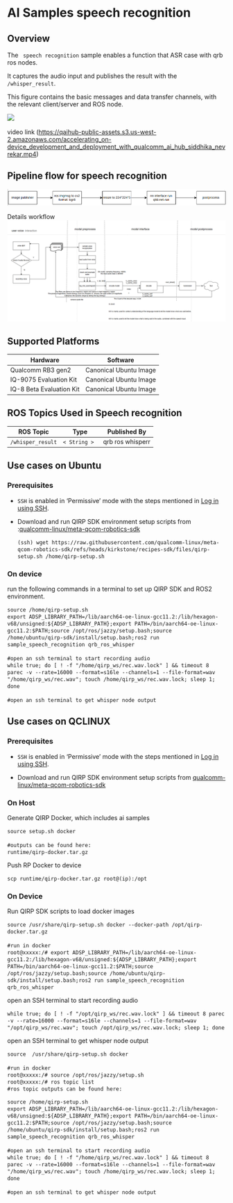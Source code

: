 # AI Samples speech recognition

## Overview

The ` speech recognition` sample enables a function that ASR case with qrb ros nodes.

It captures the audio input and publishes the result with the `/whisper_result`.

This figure contains the basic messages and data transfer channels, with the relevant client/server and ROS node.

![](./resource/output.gif)



video link (https://qaihub-public-assets.s3.us-west-2.amazonaws.com/accelerating_on-device_development_and_deployment_with_qualcomm_ai_hub_siddhika_nevrekar.mp4)



## Pipeline flow for  speech recognition

![](./resource/pipeline.png)



Details workflow <img src="./resource/workflow.png" style="zoom:75%;" />

## Supported Platforms

| Hardware                   | Software               |
| -------------------------- | ---------------------- |
| Qualcomm RB3 gen2          | Canonical Ubuntu Image |
| IQ-9075 Evaluation Kit     | Canonical Ubuntu Image |
| IQ-8 Beta   Evaluation Kit | Canonical Ubuntu Image |



## ROS Topics Used in Speech recognition

| ROS Topic         | Type          | Published By     |
| ----------------- | ------------- | ---------------- |
| `/whisper_result` | `< String > ` | qrb ros whisperr |

## Use cases on Ubuntu

### Prerequisites

- `SSH` is enabled in ‘Permissive’ mode with the steps mentioned in [Log in using SSH](https://docs.qualcomm.com/bundle/publicresource/topics/80-70017-254/how_to.html?state=preview#use-ssh).

- Download and run QIRP SDK environment setup scripts  from :[qualcomm-linux/meta-qcom-robotics-sdk](https://github.com/qualcomm-linux/meta-qcom-robotics-sdk) 

  ```
  (ssh) wget https://raw.githubusercontent.com/qualcomm-linux/meta-qcom-robotics-sdk/refs/heads/kirkstone/recipes-sdk/files/qirp-setup.sh /home/qirp-setup.sh
  ```

### On device

 run the following commands in a terminal to set up QIRP SDK and ROS2 environment.

```
source /home/qirp-setup.sh 
export ADSP_LIBRARY_PATH=/lib/aarch64-oe-linux-gcc11.2:/lib/hexagon-v68/unsigned:${ADSP_LIBRARY_PATH};export PATH=/bin/aarch64-oe-linux-gcc11.2:$PATH;source /opt/ros/jazzy/setup.bash;source /home/ubuntu/qirp-sdk/install/setup.bash;ros2 run sample_speech_recognition qrb_ros_whisper

#open an ssh terminal to start recording audio
while true; do [ ! -f "/home/qirp_ws/rec.wav.lock" ] && timeout 8 parec -v --rate=16000 --format=s16le --channels=1 --file-format=wav "/home/qirp_ws/rec.wav"; touch /home/qirp_ws/rec.wav.lock; sleep 1; done

#open an ssh terminal to get whisper node output
```

## Use cases on QCLINUX

### Prerequisites

- `SSH` is enabled in ‘Permissive’ mode with the steps mentioned in [Log in using SSH](https://docs.qualcomm.com/bundle/publicresource/topics/80-70017-254/how_to.html?state=preview#use-ssh).

- Download and run QIRP SDK environment setup scripts  from [qualcomm-linux/meta-qcom-robotics-sdk](https://github.com/qualcomm-linux/meta-qcom-robotics-sdk) 

### On Host

Generate QIRP Docker, which includes ai samples

```
source setup.sh docker

#outputs can be found here:
runtime/qirp-docker.tar.gz
```

Push RP Docker to device

```
scp runtime/qirp-docker.tar.gz root@(ip):/opt
```

### On Device

Run QIRP SDK scripts to load docker images 

```
source /usr/share/qirp-setup.sh docker --docker-path /opt/qirp-docker.tar.gz

#run in docker 
root@xxxxx:/# export ADSP_LIBRARY_PATH=/lib/aarch64-oe-linux-gcc11.2:/lib/hexagon-v68/unsigned:${ADSP_LIBRARY_PATH};export PATH=/bin/aarch64-oe-linux-gcc11.2:$PATH;source /opt/ros/jazzy/setup.bash;source /home/ubuntu/qirp-sdk/install/setup.bash;ros2 run sample_speech_recognition qrb_ros_whisper
```

open an SSH terminal to start recording audio

```
while true; do [ ! -f "/opt/qirp_ws/rec.wav.lock" ] && timeout 8 parec -v --rate=16000 --format=s16le --channels=1 --file-format=wav "/opt/qirp_ws/rec.wav"; touch /opt/qirp_ws/rec.wav.lock; sleep 1; done
```

open an SSH terminal to get whisper node output

```
source  /usr/share/qirp-setup.sh docker

#run in docker 
root@xxxxx:/# source /opt/ros/jazzy/setup.sh
root@xxxxx:/# ros topic list
#ros topic outputs can be found here:
```

```
source /home/qirp-setup.sh 
export ADSP_LIBRARY_PATH=/lib/aarch64-oe-linux-gcc11.2:/lib/hexagon-v68/unsigned:${ADSP_LIBRARY_PATH};export PATH=/bin/aarch64-oe-linux-gcc11.2:$PATH;source /opt/ros/jazzy/setup.bash;source /home/ubuntu/qirp-sdk/install/setup.bash;ros2 run sample_speech_recognition qrb_ros_whisper

#open an ssh terminal to start recording audio
while true; do [ ! -f "/home/qirp_ws/rec.wav.lock" ] && timeout 8 parec -v --rate=16000 --format=s16le --channels=1 --file-format=wav "/home/qirp_ws/rec.wav"; touch /home/qirp_ws/rec.wav.lock; sleep 1; done

#open an ssh terminal to get whisper node output
```
